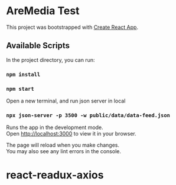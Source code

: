 # AreMedia Test

This project was bootstrapped with [Create React App](https://github.com/facebook/create-react-app).

## Available Scripts

In the project directory, you can run:

### `npm install`

### `npm start`

Open a new terminal, and run json server in local

### `npx json-server -p 3500 -w public/data/data-feed.json`

Runs the app in the development mode.\
Open [http://localhost:3000](http://localhost:3000) to view it in your browser.

The page will reload when you make changes.\
You may also see any lint errors in the console.
# react-readux-axios
